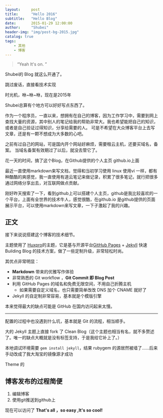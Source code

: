 ```yaml
---
layout:     post
title:      "Hello 2016"
subtitle:   "Hello Blog"
date:       2015-01-29 12:00:00
author:     "Shubei"
header-img: "img/post-bg-2015.jpg"
catalog: true
tags:
    - 其他  
    - 博客  
---
```


> “Yeah It's on. ”


Shubei的 Blog 就这么开通了。

跳过废话，直接看技术实现

时光机，咻~咻~咻，现在是2015年

Shubei总算有个地方可以好好写点东西了。

作为一个程序员，一直以来，想拥有在自己的博客，因为工作学习中，需要到网上查找大量的资源，其中别人的笔记给我的帮助非常大。我也希望能把自己的知识，或者是自己验证过得知识，分享给需要的人。
可是不希望在大众博客平台上去写文章，还是有一颗不想成为大多数的心吧。

之前有过自己的网站，可是国内开个网站好麻烦，需要租云主机，还要买域名，备案。
当域名备案有效期过了以后，就没去管它了。

花一天的时间，搞了这个Blog，在Github提供的个人主页 github.io上面

最近一直使用markdown来写文档，觉得和当初学习使用 linux 使用vi 一样，都有种酷酷的爽感觉，我一直使用有道云笔记来做记录，积累了很多笔记，就行把很多通过网络分享出去，对互联网做点贡献。

刚好昨天搜索了一下，看到github上可以搭建个人主页，github是我比较喜欢的一个平台，上面有全世界的技术牛人，感觉很酷，在github.io 是github提供的页面展示平台，可以使用markdown来写文章，一下子激起了我的兴趣。


## 正文

接下来说说搭建这个博客的技术细节。  

主题使用了 [Huxpro](https://github.com/huxpro/huxpro.github.io/)的主题，它是基与开源平台[GitHub Pages](https://pages.github.com/) + [Jekyll](http://jekyllrb.com/) 快速 Building Blog 的技术方案，做了一些定制升级，非常轻松时尚。

其优点非常明显：

* **Markdown** 带来的优雅写作体验
* 非常熟悉的 Git workflow ，**Git Commit 即 Blog Post**
* 利用 GitHub Pages 的域名和免费无限空间，不用自己折腾主机
	* 如果需要自定义域名，也只需要简单改改 DNS 加个 CNAME 就好了 
* Jekyll 的自定制非常容易，基本就是个模版引擎

本来觉得最大的缺点可能是 GitHub 在国内访问起来太慢。

---
配置的过程中也没遇到什么坑，基本就是 Git 的流程，相当顺手。

大的 Jekyll 主题上直接 fork 了 Clean Blog（这个主题也相当有名，就不多赘述了。唯一的缺点大概就是没有标签支持，于是我给它补上了。）

本地调试环境需要 `gem install jekyll`，结果 rubygem 的源居然被墙了……后来手动改成了我大淘宝的镜像源才成功

Theme 的 

## 博客发布的过程简便
1. 编辑博客
2. 使用git推送到github上

现在可以访问了
**That's all ，so easy ,It's so cool!**




